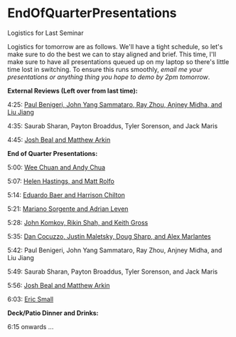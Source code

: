 EndOfQuarterPresentations
=========================

Logistics for Last Seminar



Logistics for tomorrow are as follows. We'll have a tight schedule, so let's make sure to do the best we can to stay aligned and brief. This time, I'll make sure to have all presentations queued up on my laptop so there's little time lost in switching. To ensure this runs smoothly, *email me your presentations or anything thing you hope to demo by 2pm tomorrow*. 

**External Reviews (Left over from last time):**

4:25: [Paul Benigeri, John Yang Sammataro, Ray Zhou, Anjney Midha, and Liu Jiang](http://www.stanford.edu/~zdar/pres/Truthcoin%20SYMSYS150%20External%20Review.pdf)

4:35: Saurab Sharan, Payton Broaddus, Tyler Sorenson, and Jack Maris

4:45: [Josh Beal and Matthew Arkin](https://docs.google.com/presentation/d/1OVYOlv70Lni5_7ED1hBlz6rTiBWMjX-ivyIY2TasBBY/edit#slide=id.p)



**End of Quarter Presentations:**

5:00: [Wee Chuan and Andy Chua](http://www.stanford.edu/~zdar/pres/SymSys%20150%20End%20of%20Qtr%20PPT%20Andy%20and%20Wee%20Chuan.pdf)

5:07: [Helen Hastings, and Matt Rolfo](https://docs.google.com/presentation/d/1lrbXfuAIKkwS6HBbfYEjj__xsmV35qEYcaOCvTN7uyE/edit#slide=id.g18520d462_01)

5:14: [Eduardo Baer and Harrison Chilton](http://www.stanford.edu/~zdar/pres/Crypto%20Final%20Project-Baer_Chitlon_Anyansi.pdf)

5:21: [Mariano Sorgente and Adrian Leven](http://www.stanford.edu/~zdar/pres/The%20State%20of%20Anonymity%20in%20Bitcoin.pdf)

5:28: [John Komkov, Rikin Shah, and Keith Gross](http://stanford.edu/~zdar/pres/Cryptocurrency-State%20Seignorage%20(Preso)_SymSys150_6.2.2014.pdf)

5:35: [Dan Cocuzzo, Justin Maletsky, Doug Sharp, and Alex Marlantes](http://stanford.edu/~zdar/pres/SymsSys150%20Final%20Project_Remittance.pdf)

5:42: Paul Benigeri, John Yang Sammataro, Ray Zhou, Anjney Midha, and Liu Jiang

5:49: Saurab Sharan, Payton Broaddus, Tyler Sorenson, and Jack Maris

5:56: [Josh Beal and Matthew Arkin](http://tippt.me/)

6:03: [Eric Small](https://docs.google.com/presentation/d/1qsapdj3amTZag1Oas6bt1y8Z-WpS4yeAwstidT29WoY/edit#slide=id.p)


**Deck/Patio Dinner and Drinks:**

6:15 onwards ...
